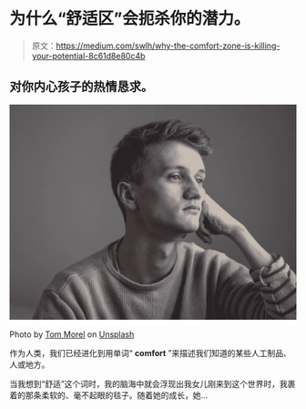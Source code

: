 # 为什么“舒适区”会扼杀你的潜力。

> 原文：<https://medium.com/swlh/why-the-comfort-zone-is-killing-your-potential-8c61d8e80c4b>

## 对你内心孩子的热情恳求。

![](img/f78b44c48095e1bf5379d20653fd0afb.png)

Photo by [Tom Morel](https://unsplash.com/@maiq?utm_source=unsplash&utm_medium=referral&utm_content=creditCopyText) on [Unsplash](https://unsplash.com/search/photos/lazy?utm_source=unsplash&utm_medium=referral&utm_content=creditCopyText)

作为人类，我们已经进化到用单词“ **comfort** ”来描述我们知道的某些人工制品、人或地方。

当我想到“舒适”这个词时，我的脑海中就会浮现出我女儿刚来到这个世界时，我裹着的那条柔软的、毫不起眼的毯子。随着她的成长，她…